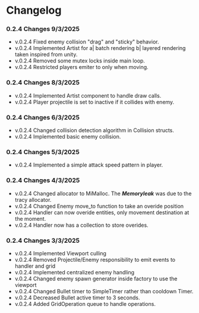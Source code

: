 # Changelog


### 0.2.4 Changes 9/3/2025
- v.0.2.4 Fixed enemy collision "drag" and "sticky" behavior.
- v.0.2.4 Implemented Artist for a| batch rendering b| layered rendering taken inspired from unity.
- v.0.2.4 Removed some mutex locks inside main loop.
- v.0.2.4 Restricted players emiter to only when moving.


### 0.2.4 Changes 8/3/2025
- v.0.2.4 Implemented Artist component to handle draw calls.
- v.0.2.4 Player projectile is set to inactive if it collides with enemy.


### 0.2.4 Changes 6/3/2025
- v.0.2.4 Changed collision detection algorithm in Collision structs.
- v.0.2.4 Implemented basic enemy collision.


### 0.2.4 Changes 5/3/2025
- v.0.2.4 Implemented a simple attack speed pattern in player.

### 0.2.4 Changes 4/3/2025
- v.0.2.4 Changed allocator to MiMalloc. The ***Memoryleak*** was due to the tracy allocator.
- v.0.2.4 Changed Enemy move_to function to take an overide position
- v.0.2.4 Handler can now overide entities, only movement destination at the moment.
- v.0.2.4 Handler now has a collection to store overides.

### 0.2.4 Changes 3/3/2025
- v.0.2.4 Implemented Viewport culling
- v.0.2.4 Removed Projectile/Enemy responsibility to emit events to handler and grid
- v.0.2.4 Implemented centralized enemy handling
- v.0.2.4 Changed enemy spawn generator inside factory to use the viewport
- v.0.2.4 Changed Bullet timer to SimpleTimer rather than cooldown Timer.
- v.0.2.4 Decreased Bullet active timer to 3 seconds.
- v.0.2.4 Added GridOperation queue to handle operations.
